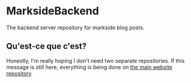 # MarksideBackend
The backend server repository for markside blog posts.

## Qu'est-ce que c'est?

Honestly, I'm really hoping I don't need two separate repositories. If this message is still here, everything is being done on [the main website repository](https://github.com/Dendrobyte/markobacon-site)
